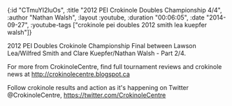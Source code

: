 {:id "CTmuYI2luOs",
 :title "2012 PEI Crokinole Doubles Championship 4/4",
 :author "Nathan Walsh",
 :layout :youtube,
 :duration "00:06:05",
 :date "2014-09-27",
 :youtube-tags ["crokinole pei doubles 2012 smith lea kuepfer walsh"]}


2012 PEI Doubles Crokinole Championship Final between Lawson Lea/Wilfred Smith and Clare Kuepfer/Nathan Walsh - Part 2/4.

For more from CrokinoleCentre, find full tournament reviews and crokinole news at http://crokinolecentre.blogspot.ca

Follow crokinole results and action as it's happening on Twitter @CrokinoleCentre, https://twitter.com/CrokinoleCentre
